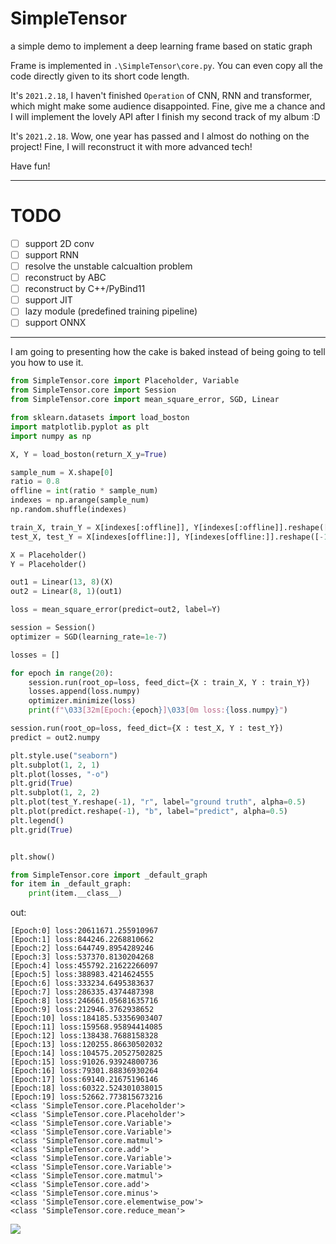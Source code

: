 # SimpleTensor
a simple demo to implement a deep learning frame based on static graph

Frame is implemented in `.\SimpleTensor\core.py`. You can even copy all the code directly given to its short code length.

It's `2021.2.18`, I haven't finished `Operation` of CNN, RNN and transformer, which might make some audience disappointed. Fine, give me a chance and I will implement the lovely API after I finish my second track of my album :D

It's `2021.2.18`. Wow, one year has passed and I almost do nothing on the project! Fine, I will reconstruct it with more advanced tech!

Have fun!

---

# TODO

- [ ] support 2D conv
- [ ] support RNN
- [ ] resolve the unstable calcualtion problem
- [ ] reconstruct by ABC
- [ ] reconstruct by C++/PyBind11
- [ ] support JIT
- [ ] lazy module (predefined training pipeline)
- [ ] support ONNX

---

I am going to presenting how the cake is baked instead of being going to tell you how to use it.

```python
from SimpleTensor.core import Placeholder, Variable
from SimpleTensor.core import Session
from SimpleTensor.core import mean_square_error, SGD, Linear

from sklearn.datasets import load_boston 
import matplotlib.pyplot as plt
import numpy as np

X, Y = load_boston(return_X_y=True)

sample_num = X.shape[0]
ratio = 0.8
offline = int(ratio * sample_num)
indexes = np.arange(sample_num)
np.random.shuffle(indexes)

train_X, train_Y = X[indexes[:offline]], Y[indexes[:offline]].reshape([-1, 1])
test_X, test_Y = X[indexes[offline:]], Y[indexes[offline:]].reshape([-1, 1])

X = Placeholder()
Y = Placeholder()

out1 = Linear(13, 8)(X)
out2 = Linear(8, 1)(out1)

loss = mean_square_error(predict=out2, label=Y)

session = Session()
optimizer = SGD(learning_rate=1e-7)

losses = []

for epoch in range(20):
    session.run(root_op=loss, feed_dict={X : train_X, Y : train_Y})
    losses.append(loss.numpy)
    optimizer.minimize(loss)
    print(f"\033[32m[Epoch:{epoch}]\033[0m loss:{loss.numpy}")

session.run(root_op=loss, feed_dict={X : test_X, Y : test_Y})
predict = out2.numpy

plt.style.use("seaborn")
plt.subplot(1, 2, 1)
plt.plot(losses, "-o")
plt.grid(True)
plt.subplot(1, 2, 2)
plt.plot(test_Y.reshape(-1), "r", label="ground truth", alpha=0.5)
plt.plot(predict.reshape(-1), "b", label="predict", alpha=0.5)
plt.legend()
plt.grid(True)


plt.show()

from SimpleTensor.core import _default_graph
for item in _default_graph:
    print(item.__class__)
```

out:
```
[Epoch:0] loss:20611671.255910967
[Epoch:1] loss:844246.2268810662
[Epoch:2] loss:644749.8954289246
[Epoch:3] loss:537370.8130204268
[Epoch:4] loss:455792.21622266097
[Epoch:5] loss:388983.4214624555
[Epoch:6] loss:333234.6495383637
[Epoch:7] loss:286335.4374487398
[Epoch:8] loss:246661.05681635716
[Epoch:9] loss:212946.3762938652
[Epoch:10] loss:184185.53356903407
[Epoch:11] loss:159568.95894414085
[Epoch:12] loss:138438.7688158328
[Epoch:13] loss:120255.86630502032
[Epoch:14] loss:104575.20527502825
[Epoch:15] loss:91026.93924800736
[Epoch:16] loss:79301.88836930264
[Epoch:17] loss:69140.21675196146
[Epoch:18] loss:60322.524301038015
[Epoch:19] loss:52662.773815673216
<class 'SimpleTensor.core.Placeholder'>
<class 'SimpleTensor.core.Placeholder'>
<class 'SimpleTensor.core.Variable'>
<class 'SimpleTensor.core.Variable'>
<class 'SimpleTensor.core.matmul'>
<class 'SimpleTensor.core.add'>
<class 'SimpleTensor.core.Variable'>
<class 'SimpleTensor.core.Variable'>
<class 'SimpleTensor.core.matmul'>
<class 'SimpleTensor.core.add'>
<class 'SimpleTensor.core.minus'>
<class 'SimpleTensor.core.elementwise_pow'>
<class 'SimpleTensor.core.reduce_mean'>
```
![](https://i.loli.net/2021/02/22/YmLKuanDQW2seTp.png)